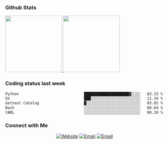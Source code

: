 
### Github Stats

<a href="https://github.com/lileixuan">
  <img height="180em" src="https://github-readme-stats.vercel.app/api?username=lileixuan&theme=buefy&show_icons=true" />
  <img height="180em" src="https://github-readme-stats.vercel.app/api/top-langs/?username=lileixuan&theme=buefy&layout=compact" />
</a>

### Coding status last week 

<!--START_SECTION:waka-->

```txt
Python                             ████████████████████▓░░░░   83.33 %
Go                                 ███░░░░░░░░░░░░░░░░░░░░░░   11.34 %
Gettext Catalog                    █░░░░░░░░░░░░░░░░░░░░░░░░   03.65 %
Bash                               ░░░░░░░░░░░░░░░░░░░░░░░░░   00.64 %
YAML                               ░░░░░░░░░░░░░░░░░░░░░░░░░   00.39 %
```

<!--END_SECTION:waka-->

### Connect with Me 

<p align="center">
<a href="https://www.koomu.cn/"><img alt="Website" src="https://img.shields.io/badge/Website-www.koomu.cn-blue?style=flat-square&logo=google-chrome"></a>
<a href="mailto:lileixuan@gmail.com"><img alt="Email" src="https://img.shields.io/badge/Email-lileixuan@gmail.com-blue?style=flat-square&logo=gmail"></a>
<a href="https://www.koomu.cn/rss/"><img alt="Email" src="https://img.shields.io/badge/RSS-www.koomu.cn%2Frss%2F-blue?style=flat-square&logo=rss"></a>


</p>
